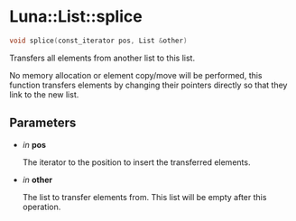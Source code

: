 # Luna::List::splice

```c++
void splice(const_iterator pos, List &other)
```

Transfers all elements from another list to this list. 

No memory allocation or element copy/move will be performed, this function transfers elements by changing their pointers directly so that they link to the new list. 

## Parameters
* *in* **pos**

    The iterator to the position to insert the transferred elements. 

* *in* **other**

    The list to transfer elements from. This list will be empty after this operation. 


